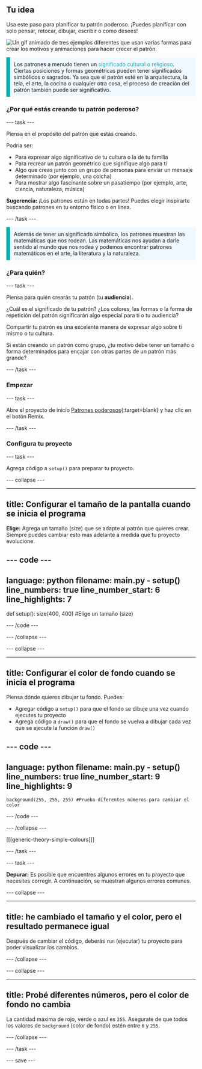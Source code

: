## Tu idea

Usa este paso para planificar tu patrón poderoso. ¡Puedes planificar con solo pensar, retocar, dibujar, escribir o como desees!

![Un gif animado de tres ejemplos diferentes que usan varias formas para crear los motivos y animaciones para hacer crecer el patrón.](images/ideas-1.gif)

<p style="border-left: solid; border-width:10px; border-color: #0faeb0; background-color: aliceblue; padding: 10px;">Los patrones a menudo tienen un <span style="color: #0faeb0">significado cultural o religioso</span>. Ciertas posiciones y formas geométricas pueden tener significados simbólicos o sagrados. Ya sea que el patrón esté en la arquitectura, la tela, el arte, la cocina o cualquier otra cosa, el proceso de creación del patrón también puede ser significativo.</p>

### ¿Por qué estás creando tu patrón poderoso?

--- task ---

Piensa en el propósito del patrón que estás creando.

Podría ser:
- Para expresar algo significativo de tu cultura o la de tu familia
- Para recrear un patrón geométrico que signifique algo para ti
- Algo que creas junto con un grupo de personas para enviar un mensaje determinado (por ejemplo, una colcha)
- Para mostrar algo fascinante sobre un pasatiempo (por ejemplo, arte, ciencia, naturaleza, música)

**Sugerencia:** ¡Los patrones están en todas partes! Puedes elegir inspirarte buscando patrones en tu entorno físico o en línea.

--- /task ---

<p style="border-left: solid; border-width:10px; border-color: #0faeb0; background-color: aliceblue; padding: 10px;">Además de tener un significado simbólico, los patrones muestran las matemáticas que nos rodean. Las matemáticas nos ayudan a darle sentido al mundo que nos rodea y podemos encontrar patrones matemáticos en el arte, la literatura y la naturaleza. </p>

### ¿Para quién?

--- task ---

Piensa para quién crearás tu patrón (tu **audiencia**).

¿Cuál es el significado de tu patrón? ¿Los colores, las formas o la forma de repetición del patrón significarán algo especial para ti o tu audiencia?

Compartir tu patrón es una excelente manera de expresar algo sobre ti mismo o tu cultura.

Si están creando un patrón como grupo, ¿tu motivo debe tener un tamaño o forma determinados para encajar con otras partes de un patrón más grande?

--- /task ---

### Empezar

--- task ---

Abre el proyecto de inicio [Patrones poderosos](https://trinket.io/python/362bc749c3){:target=blank} y haz clic en el botón Remix.

--- /task ---

### Configura tu proyecto

--- task ---

Agrega código a `setup()` para preparar tu proyecto.

--- collapse ---

---
title: Configurar el tamaño de la pantalla cuando se inicia el programa
---

**Elige:** Agrega un tamaño (size) que se adapte al patrón que quieres crear. Siempre puedes cambiar esto más adelante a medida que tu proyecto evolucione.

--- code ---
---
language: python 
filename: main.py - setup() 
line_numbers: true 
line_number_start: 6
line_highlights: 7
---
def setup(): 
    size(400, 400) #Elige un tamaño (size)

--- /code ---

--- /collapse ---

--- collapse ---

---
title: Configurar el color de fondo cuando se inicia el programa
---

Piensa dónde quieres dibujar tu fondo. Puedes:
+ Agregar código a `setup()` para que el fondo se dibuje una vez cuando ejecutes tu proyecto
+ Agrega código a `draw()` para que el fondo se vuelva a dibujar cada vez que se ejecute la función `draw()`

--- code ---
---
language: python 
filename: main.py - setup() 
line_numbers: true 
line_number_start: 9
line_highlights: 9
---

    background(255, 255, 255) #Prueba diferentes números para cambiar el color

--- /code ---

--- /collapse ---

[[[generic-theory-simple-colours]]]

--- /task ---

--- task ---

**Depurar:** Es posible que encuentres algunos errores en tu proyecto que necesites corregir. A continuación, se muestran algunos errores comunes.

--- collapse ---

---
title: he cambiado el tamaño y el color, pero el resultado permanece igual
---

Después de cambiar el código, deberás `run` (ejecutar) tu proyecto para poder visualizar los cambios.

--- /collapse ---

--- collapse ---

---
title: Probé diferentes números, pero el color de fondo no cambia
---

La cantidad máxima de rojo, verde o azul es `255`. Asegurate de que todos los valores de `background` (color de fondo) estén entre `0` y `255`.

--- /collapse ---

--- /task ---


--- save ---
